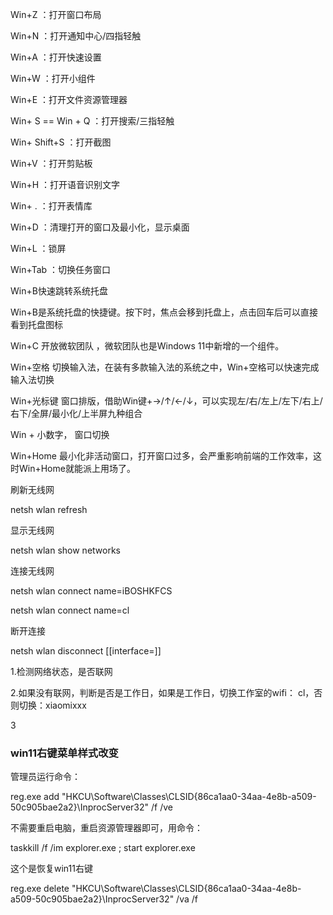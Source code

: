 Win+Z ：打开窗口布局

Win+N ：打开通知中心/四指轻触

Win+A ：打开快速设置

Win+W ：打开小组件

Win+E ：打开文件资源管理器

Win+ S  == Win + Q ：打开搜索/三指轻触

Win+ Shift+S ：打开截图

Win+V ：打开剪贴板

Win+H ：打开语音识别文字

Win+ . ：打开表情库

Win+D ：清理打开的窗口及最小化，显示桌面

Win+L ：锁屏

Win+Tab ：切换任务窗口

Win+B快速跳转系统托盘

Win+B是系统托盘的快捷键。按下时，焦点会移到托盘上，点击回车后可以直接看到托盘图标

Win+C 开放微软团队 ，微软团队也是Windows 11中新增的一个组件。

Win+空格 切换输入法，在装有多款输入法的系统之中，Win+空格可以快速完成输入法切换

Win+光标键 窗口排版，借助Win键+→/↑/←/↓，可以实现左/右/左上/左下/右上/右下/全屏/最小化/上半屏九种组合

Win + 小数字， 窗口切换

Win+Home 最小化非活动窗口，打开窗口过多，会严重影响前端的工作效率，这时Win+Home就能派上用场了。



刷新无线网

netsh wlan refresh

显示无线网

netsh wlan show networks

连接无线网

netsh wlan connect name=iBOSHKFCS

netsh wlan connect name=cl

断开连接

netsh wlan disconnect  [[interface=]<string>]



1.检测网络状态，是否联网

2.如果没有联网，判断是否是工作日，如果是工作日，切换工作室的wifi： cl，否则切换：xiaomixxx

3



### win11右键菜单样式改变

管理员运行命令：

reg.exe add "HKCU\Software\Classes\CLSID\{86ca1aa0-34aa-4e8b-a509-50c905bae2a2}\InprocServer32" /f /ve 

不需要重启电脑，重启资源管理器即可，用命令：

taskkill /f /im explorer.exe ; start explorer.exe

这个是恢复win11右键

reg.exe delete "HKCU\Software\Classes\CLSID\{86ca1aa0-34aa-4e8b-a509-50c905bae2a2}\InprocServer32" /va /f













